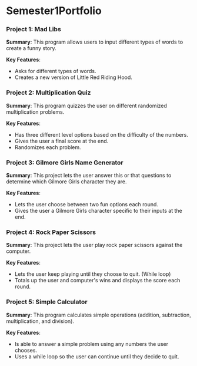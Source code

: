 # Semester1Portfolio
### Project 1: Mad Libs
**Summary**: This program allows users to input different types of words to create a funny story.

**Key Features**: 
- Asks for different types of words.
- Creates a new version of Little Red Riding Hood.

### Project 2: Multiplication Quiz
**Summary**: This program quizzes the user on different randomized multiplication problems.

**Key Features**: 
- Has three different level options based on the difficulty of the numbers.
- Gives the user a final score at the end.
- Randomizes each problem.

### Project 3: Gilmore Girls Name Generator
**Summary**: This project lets the user answer this or that questions to determine which Gilmore Girls character they are.

**Key Features**: 
- Lets the user choose between two fun options each round.
- Gives the user a Gilmore Girls character specific to their inputs at the end.

### Project 4: Rock Paper Scissors
**Summary**: This project lets the user play rock paper scissors against the computer.

**Key Features**: 
- Lets the user keep playing until they choose to quit. (While loop)
- Totals up the user and computer's wins and displays the score each round.

### Project 5: Simple Calculator
**Summary**: This program calculates simple operations (addition, subtraction, multiplication, and division).

**Key Features**: 
- Is able to answer a simple problem using any numbers the user chooses.
- Uses a while loop so the user can continue until they decide to quit.

